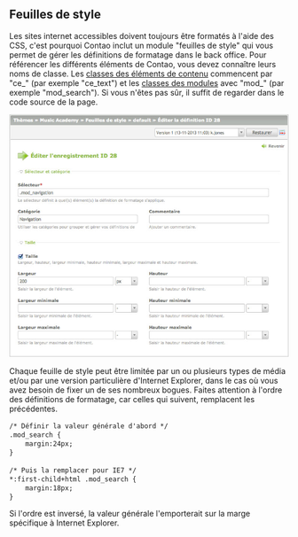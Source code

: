 ## Feuilles de style

Les sites internet accessibles doivent toujours être formatés à l'aide des CSS, 
c'est pourquoi Contao inclut un module "feuilles de style" qui vous permet de 
gérer les définitions de formatage dans le back office. Pour référencer les 
différents éléments de Contao, vous devez connaître leurs noms de classe. Les 
[classes des éléments de contenu][5] commencent par "ce\_" (par exemple "ce_text") 
et les [classes des modules][3] avec "mod\_" (par exemple "mod_search"). Si vous 
n'êtes pas sûr, il suffit de regarder dans le code source de la page.

![](images/feuille-de-style.jpg?raw=true)

Chaque feuille de style peut être limitée par un ou plusieurs types de média 
et/ou par une version particulière d'Internet Explorer, dans le cas où vous avez 
besoin de fixer un de ses nombreux bogues. Faites attention à l'ordre des 
définitions de formatage, car celles qui suivent, remplacent les précédentes.

``` {.css}
/* Définir la valeur générale d'abord */
.mod_search {
    margin:24px;
}

/* Puis la remplacer pour IE7 */
*:first-child+html .mod_search {
    margin:18px;
}
```

Si l'ordre est inversé, la valeur générale l'emporterait sur la marge spécifique
à Internet Explorer.


[3]: 03-Managing-pages.md#modules
[5]: 04-Managing-content.md#articles